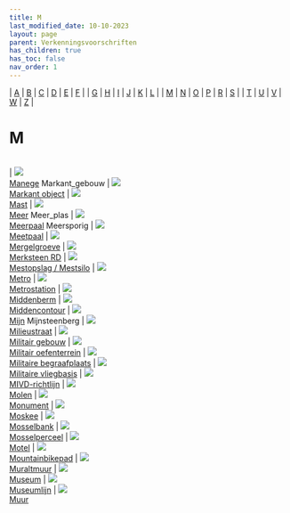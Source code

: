 ```yaml
---
title: M
last_modified_date: 10-10-2023
layout: page
parent: Verkenningsvoorschriften
has_children: true
has_toc: false
nav_order: 1
---
```


| [A](../A/A.html) | [B](../B/B.html) | [C](../C/C.html) | [D](../D/D.html) | [E](../E/E.html) | [F](../F/F.html) |
| [G](../G/G.html) | [H](../H/H.html) | [I](../I/I.html) | [J](../J/J.html) | [K](../K/K.html) | [L](../L/L.html) |
| [M](../M/M.html) | [N](../N/N.html) | [O](../O/O.html) | [P](../P/P.html) | [R](../R/R.html) | [S](../S/S.html) |
| [T](../T/T.html) | [U](../U/U.html) | [V](../V/V.html) | [W](../W/W.html) | [Z](../Z/Z.html) |

M
=

|     |     |     |     |     |
| --- | --- | --- | --- | --- |

| [![](../B/Bebouwing/vv_0633_125x100.jpg)](Manege/Manege.html)<br>[Manege](Manege/Manege.html) 
Markant_gebouw
| [![](../../images/foto-niet-beschikbaar.jpg)](Markant_object/Markant_object.html)<br>[Markant object](Markant_object/Markant_object.html) 
| [![](Mast/vv_0683_125x100.jpg)](Mast/Mast.html)<br>[Mast](Mast/Mast.html) 
| [![](Meer/vv_0132_125x100.jpg)](Meer/Meer.html)<br>[Meer](Meer/Meer.html) 
Meer_plas
| [![](Meerpaal/vv_0368_125x100.jpg)](Meerpaal/Meerpaal.html)<br>[Meerpaal](Meerpaal/Meerpaal.html) 
Meersporig
| [![](Meetpaal/vv_0705_125x100.jpg)](Meetpaal/Meetpaal.html)<br>[Meetpaal](Meetpaal/Meetpaal.html)
| [![](Mergelgroeve/Mergelgroeve_125x100.bmp)](Mergelgroeve/Mergelgroeve.html)<br>[Mergelgroeve](Mergelgroeve/Mergelgroeve.html) 
| [![](../G/Getrianguleerd_punt/merksteen_133x100.jpg)](Merksteen_RD/Merksteen_RD.html)<br>[Merksteen RD](Merksteen_RD/Merksteen_RD.html) 
| [![](Mestopslag_Mestsilo/vv_0142_125x100.jpg)](Mestopslag_Mestsilo/Mestopslag_Mestsilo.html)<br>[Mestopslag / Mestsilo](Mestopslag_Mestsilo/Mestopslag_Mestsilo.html) 
| [![](Metro/metro_klein_75x100.jpg)](Metro/Metro.html)<br>[Metro](Metro/Metro.html) 
| [![](Metrostation/Metrostation_125x100.bmp)](Metrostation/Metrostation.html)<br>[Metrostation](Metrostation/Metrostation.html) 
| [![](../B/Berm/vv_0464_125x100.jpg)](Middenberm/Middenberm.html)<br>[Middenberm](Middenberm/Middenberm.html) 
| [![](Middencontour/vv_0502_125x100.jpg)](Middencontour/Middencontour.html)<br>[Middencontour](Middencontour/Middencontour.html) 
| [![](Mijn/mijn_125x100.bmp)](Mijn/Mijn.html)<br>[Mijn](Mijn/Mijn.html) 
Mijnsteenberg
| [![](Milieustraat/Milieustraat_125x100.bmp)](Milieustraat/Milieustraat.html)<br>[Milieustraat](Milieustraat/Milieustraat.html) 
| [![](Militair_gebouw/Militair_gebouw_125x100.bmp)](Militair_gebouw/Militair_gebouw.html)<br>[Militair gebouw](Militair_gebouw/Militair_gebouw.html) 
| [![](Militair_oefenterrein/Militair_oefenterrein_125x100.bmp)](Militair_oefenterrein/Militair_oefenterrein.html)<br>[Militair oefenterrein](Militair_oefenterrein/Militair_oefenterrein.html) 
| [![](../E/Erebegraafplaats/Erebegraafplaats_125x100.jpg)](Militaire_begraafplaats/Militaire_begraafplaats.html)<br>[Militaire begraafplaats](Militaire_begraafplaats/Militaire_begraafplaats.html) 
| [![](../V/Vliegveld/Militaire_vliegbasis_125x100.bmp)](Militaire_vliegbasis/Militaire_vliegbasis.html)<br>[Militaire vliegbasis](Militaire_vliegbasis/Militaire_vliegbasis.html) 
| [![](../../images/foto-niet-beschikbaar.jpg)](MIVD-richtlijn/MIVD-richtlijn.html)<br>[MIVD-richtlijn](MIVD-richtlijn/MIVD-richtlijn.html) 
| [![](Molen/vv_0186_125x100.jpg)](Molen/Molen.html)<br>[Molen](Molen/Molen.html) 
| [![](../G/Gedenkteken/vv_0281_125x100.jpg)](Monument/Monument.html)<br>[Monument](Monument/Monument.html) 
| [![](Moskee/moskee_125x100.bmp)](Moskee/Moskee.html)<br>[Moskee](Moskee/Moskee.html) 
| [![](Mosselbank/Mosselbank_125x100.jpg)](Mosselbank/Mosselbank.html)<br>[Mosselbank](Mosselbank/Mosselbank.html) 
| [![](../../images/foto-niet-beschikbaar.jpg)](Mosselperceel/Mosselperceel.html)<br>[Mosselperceel](Mosselperceel/Mosselperceel.html) 
| [![](Motel/motel_125x100.bmp)](Motel/Motel.html)<br>[Motel](Motel/Motel.html) 
| [![](Mountainbikepad/Mountainbikepad_125x100.jpg)](Mountainbikepad/Mountainbikepad.html)<br>[Mountainbikepad](Mountainbikepad/Mountainbikepad.html) 
| [![](Muraltmuur/vv_0062_125x100.jpg)](Muraltmuur/Muraltmuur.html)<br>[Muraltmuur](Muraltmuur/Muraltmuur.html) 
| [![](Museum/museum_125x100.bmp)](Museum/Museum.html)<br>[Museum](Museum/Museum.html) 
| [![](../S/Spoorbaan/vv_0094_125x100.jpg)](Museumlijn/Museumlijn.html)<br>[Museumlijn](Museumlijn/Museumlijn.html) 
| [![](Muur/vv_0046_125x100.jpg)](Muur/Muur.html)<br>[Muur](Muur/Muur.html) 

